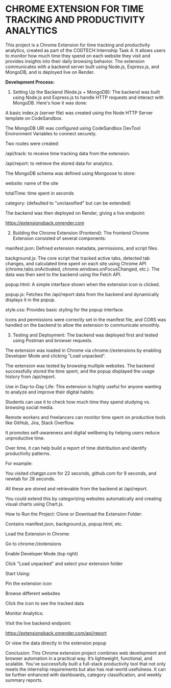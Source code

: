 #  CHROME EXTENSION FOR TIME TRACKING AND PRODUCTIVITY ANALYTICS

This project is a Chrome Extension for time tracking and productivity analytics, created as part of the CODTECH Internship Task 4. It allows users to monitor how much time they spend on each website they visit and provides insights into their daily browsing behavior. The extension communicates with a backend server built using Node.js, Express.js, and MongoDB, and is deployed live on Render.

**Development Process:**
1. Setting Up the Backend (Node.js + MongoDB):
The backend was built using Node.js and Express.js to handle HTTP requests and interact with MongoDB. Here's how it was done:

A basic index.js (server file) was created using the Node HTTP Server template on CodeSandbox.

The MongoDB URI was configured using CodeSandbox DevTool Environment Variables to connect securely.

Two routes were created:

/api/track: to receive time tracking data from the extension.

/api/report: to retrieve the stored data for analytics.

The MongoDB schema was defined using Mongoose to store:

website: name of the site

totalTime: time spent in seconds

category: (defaulted to "unclassified" but can be extended)

The backend was then deployed on Render, giving a live endpoint:

https://extensionsback.onrender.com

2. Building the Chrome Extension (Frontend):
The frontend Chrome Extension consisted of several components:

manifest.json: Defined extension metadata, permissions, and script files.

background.js: The core script that tracked active tabs, detected tab changes, and calculated time spent on each site using Chrome API (chrome.tabs.onActivated, chrome.windows.onFocusChanged, etc.). The data was then sent to the backend using the Fetch API.

popup.html: A simple interface shown when the extension icon is clicked.

popup.js: Fetches the /api/report data from the backend and dynamically displays it in the popup.

style.css: Provides basic styling for the popup interface.

Icons and permissions were correctly set in the manifest file, and CORS was handled on the backend to allow the extension to communicate smoothly.

3. Testing and Deployment:
The backend was deployed first and tested using Postman and browser requests.

The extension was loaded in Chrome via chrome://extensions by enabling Developer Mode and clicking "Load unpacked".

The extension was tested by browsing multiple websites. The backend successfully stored the time spent, and the popup displayed the usage history from /api/report.

Use in Day-to-Day Life:
This extension is highly useful for anyone wanting to analyze and improve their digital habits:

Students can use it to check how much time they spend studying vs. browsing social media.

Remote workers and freelancers can monitor time spent on productive tools like GitHub, Jira, Stack Overflow.

It promotes self-awareness and digital wellbeing by helping users reduce unproductive time.

Over time, it can help build a report of time distribution and identify productivity patterns.

For example:

You visited chatgpt.com for 22 seconds, github.com for 9 seconds, and newtab for 28 seconds.

All these are stored and retrievable from the backend at /api/report.

You could extend this by categorizing websites automatically and creating visual charts using Chart.js.

How to Run the Project:
Clone or Download the Extension Folder:

Contains manifest.json, background.js, popup.html, etc.

Load the Extension in Chrome:

Go to chrome://extensions

Enable Developer Mode (top right)

Click "Load unpacked" and select your extension folder

Start Using:

Pin the extension icon

Browse different websites

Click the icon to see the tracked data

Monitor Analytics:

Visit the live backend endpoint:

https://extensionsback.onrender.com/api/report

Or view the data directly in the extension popup

Conclusion:
This Chrome extension project combines web development and browser automation in a practical way. It’s lightweight, functional, and scalable. You’ve successfully built a full-stack productivity tool that not only meets the internship requirements but also has real-world usefulness. It can be further enhanced with dashboards, category classification, and weekly summary reports.

